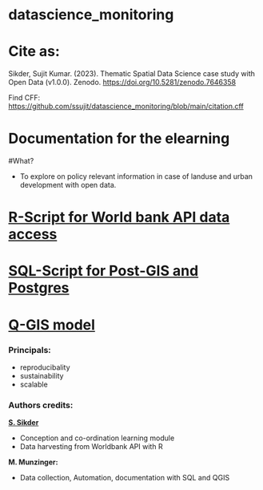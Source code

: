 # datascience_monitoring

# Cite as: 
Sikder, Sujit Kumar. (2023). Thematic Spatial Data Science case study with Open Data (v1.0.0). Zenodo. https://doi.org/10.5281/zenodo.7646358

Find CFF: https://github.com/ssujit/datascience_monitoring/blob/main/citation.cff



# Documentation for the elearning

#What?

- To explore on policy relevant information in case of landuse and urban development with open data.


# [R-Script for World bank API data access](https://github.com/ssujit/datascience_monitoring/blob/main/scripts/R/wb_datadownload_api.Rmd)
# [SQL-Script for Post-GIS and Postgres](https://github.com/ssujit/datascience_monitoring/tree/main/scripts/SQL)
# [Q-GIS model](https://github.com/ssujit/datascience_monitoring/tree/main/QGIS_Modell)


### Principals:
- reproducibality
- sustainability
- scalable


### Authors credits:
[**S. Sikder**](https://www.ioer.de/ioer-im-ueberblick/beschaeftigte/sikder/)
- Conception and co-ordination learning module
- Data harvesting from Worldbank API with R

 **M. Munzinger:**
- Data collection, Automation, documentation with SQL and QGIS
